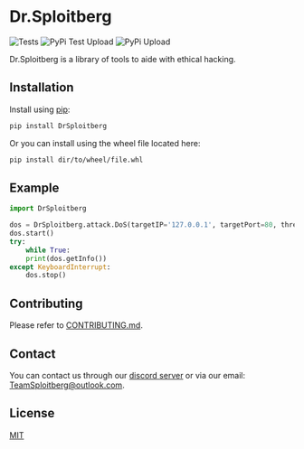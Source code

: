 # Dr.Sploitberg
![Tests](https://github.com/TeamSploitberg/Dr.Sploitberg/actions/workflows/run-tests.yml/badge.svg)
![PyPi Test Upload](https://github.com/TeamSploitberg/Dr.Sploitberg/actions/workflows/publish-pypi.yml/badge.svg?event=release)
![PyPi Upload](https://github.com/TeamSploitberg/Dr.Sploitberg/actions/workflows/publish-test-pypi.yml/badge.svg?event=push,pull_request)

Dr.Sploitberg is a library of tools to aide with ethical hacking.

## Installation

Install using [pip](https://pip.pypa.io/en/stable/getting-started/ "pip"):
```bash
pip install DrSploitberg
```

Or you can install using the wheel file located here:
```bash
pip install dir/to/wheel/file.whl
```

## Example

```python
import DrSploitberg

dos = DrSploitberg.attack.DoS(targetIP='127.0.0.1', targetPort=80, threadNum=25)
dos.start()
try:
    while True:
	print(dos.getInfo())
except KeyboardInterrupt:
    dos.stop()
```

## Contributing
Please refer to [CONTRIBUTING.md](https://github.com/TeamSploitberg/Dr.Sploitberg/blob/master/CONTRIBUTING.md "CONTRIBUTING.md").

## Contact
You can contact us through our [discord server](https://discord.gg/kGYe3ZYCgf "discord server") or via our email: [TeamSploitberg@outlook.com](mailto:TeamSploitberg@outlook.com "TeamSploitberg@outlook.com").

## License
[MIT](https://choosealicense.com/licenses/mit/)
